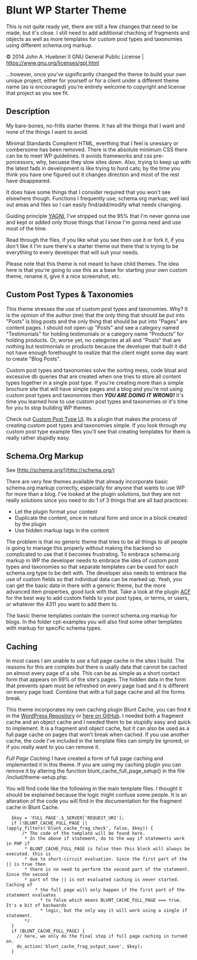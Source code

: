 Blunt WP Starter Theme
======================

This is not quite ready yet, there are still a few changes that need to be made, but it's close. I still need to add additional chaching of fragments and objects as well as more templates for custom post types and taxonomies using different schema.org markup.

© 2014 John A. Huebner II
GNU General Public License | https://www.gnu.org/licenses/gpl.html

...however, once you've significantly changed the theme to build your own unique 
project, either for yourself or for a client under a different theme name (as is 
encouraged) you're entirely welcome to copyright and license that project as you 
see fit.

Description
-----------

My bare-bones, no-frills starter theme. It has all the things that I want and 
none of the things I want to avoid.

Minimal Standards Complient HTML, everthing that I feel is unessary or combersome 
has been removed. There is the absolute minimum CSS there can be to meet WP 
guidelines. It avoids frameworks and css pre-porcessors, why, becuase they slow 
sites down. Also, trying to keep up with the latest fads in development is like 
trying to hurd cats; by the time you think you have one figured out it changes 
direction and most of the rest have disappeared.

It does have some things that I consider required that you won't see elsewhere 
though. Functions I frequently use; schema.org markup; well laid out areas and 
files so I can easily find/add/modify what needs changing.

Guiding principle [YAGNI](http://en.wikipedia.org/wiki/You_aren%27t_gonna_need_it), 
I've stripped out the 95% that I'm never gonna use and kept or added only those 
things that I know I'm gonna need and use most of the time.

Read through the files, if you like what you see then use it or fork it, if 
you don't like it I'm sure there's a starter theme out there that is trying to 
be everything to every developer that will suit your needs.

Please note that this theme is not meant to have child themes. The idea here is
that you're going to use this as a base for starting your own custom theme,
rename it, give it a nice screenshot, etc.

Custom Post Types & Taxonomies
------------------------------

This theme stresses the use of custom post types and taxonomies. Why? It is the
opinion of the author (me) that the only thing that should be put into "Posts"
is blog posts and the only thing that should be put into "Pages" are content
pages. I should not open up "Posts" and see a category named "Testimonials" for
holding testimonials or a category name "Products" for holding products. Or, worse
yet, no categories at all and "Posts" that are nothing but testimonials or
products because the developer that built it did not have enough forethought to
realize that the client might some day want to create "Blog Posts".

Custom post types and taxonomies solve the sorting mess, code bloat and excessive
db queries that are created when one tries to store all content types together in
a single post type. If you're creating more than a simple brochure site that will 
have simple pages and a blog and you're not using custom post types and taxonomies 
then ***YOU ARE DOING IT WRONG!*** It's time you learned how to use custom
post types and taxonomies or it's time for you to stop building WP themes.

Check out [Custom Post Type UI](http://wordpress.org/plugins/custom-post-type-ui/).
Its a plugin that makes the process of creating custom post types and taxonomies
simple. If you look through my custom post type example files you'll see that 
creating templates for them is really rather stupidly easy.


Schema.Org Markup
-----------------

See [http://schema.org/](http://schema.org/)

There are very few themes available that already incorporate basic schema.org 
markup correctly, especially for anyone that wants to use WP for more than a 
blog. I've looked at the plugin solutions, but they are not really solutions since you 
need to do 1 of 3 things that are all bad practices:
* Let the plugin format your content
* Duplicate the content, once in natural form and once in a block created by the plugin
* Use hidden markup <meta> tags in the content

The problem is that no generic theme that tries to be all things to all people is 
going to manage this properly without making the backend so complicated to use 
that it becomes frustrating. To embrace schema.org markup in WP the developer needs to 
embrace the idea of custom post types and taxonomies so that separate templates 
can be used for each schema.org type to be delt with. The developer also needs to 
embrace the use of custom fields so that individual data can be marked up. 
Yeah, you can get the basic data in there with a generic theme, but the more
advanced item properties, good luck with that. Take a look at the plugin 
[ACF](http://wordpress.org/plugins/advanced-custom-fields/) for the best way to
add custom fields to your post types, or terms, or users, or whatever the 4311 
you want to add them to.

The basic theme templates contain the correct schema.org markup for blogs. In 
the folder cpt-examples you will also find some other templates with markup for
specific schema types.

Caching
-------

In most cases I am unable to use a full page cache in the sites I build. The 
reasons for this are complex but there is usally data that cannot be cached on 
almost every page of a site. This can be as simple as a short contact form that
appears on 99% of the site's pages. The hidden data in the form that prevents
spam must be refreshed on every page load and it is different on every page load.
Combine that with a full page cache and all the forms break.

This theme incorporates my own caching plugin Blunt Cache, you can find it in the
[WordPress Repository](http://wordpress.org/plugins/blunt-cache/) or [here on GitHub](https://github.com/Hube2/blunt-cache). I needed both a fragment cache and an 
object cache and I needed them to be stupidly easy and quick to implement. It is a 
fragment and object cache, but it can also be used as a full page cache on pages 
that won't break when cached. If you use another cache, the code I've included in 
the template files can simply be ignored, or if you really want to you can remove it.

*Full Page Caching*
I have created a form of full page caching and implemented it in this theme. If you
are using my caching plugin you can remove it by altering the function
blunt_cache_full_page_setup() in the file /includ/theme-setup.php.

You will find code like the following in the main template files. I thought it should
be explained because the logic might confuse some people. It is an alteration of the code
you will find in the documentation for the fragment cache in Blunt Cache.

```
  $key = 'FULL PAGE'.$_SERVER['REQUEST_URI'];
  if (!BLUNT_CACHE_FULL_PAGE || !apply_filters('blunt_cache_frag_check', false, $key)) {
      /* The code of the template will be found here.
       * In the above if statement, do to the way if statements work in PHP if 
       * BLUNT_CACHE_FULL_PAGE is false then this block will always be executed. this is
       * due to short-circuit evaluation. Since the first part of the || is true then
       * there is no need to perform the second part of the statement. Since the second
       * part of the || is not evaluated caching is never started. Caching of 
		   * the full page will only happen if the first part of the statement evaluates 
			 * to false which means BLUNT_CACHE_FULL_PAGE === true. It's a bit of backwards 
			 * logic, but the only way it will work using a single if statement.
       */
  }
  if (BLUNT_CACHE_FULL_PAGE) {
    // here, we only do the final step if full page caching in turned on.
    do_action('blunt_cache_frag_output_save', $key);
  }
```